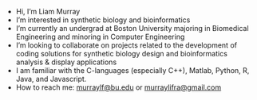 - Hi, I’m Liam Murray
- I’m interested in synthetic biology and bioinformatics
- I’m currently an undergrad at Boston University majoring in Biomedical Engineering and minoring in Computer Engineering
- I’m looking to collaborate on projects related to the development of coding solutions for synthetic biology design and bioinformatics analysis & display applications
- I am familiar with the C-languages (especially C++), Matlab, Python, R, Java, and Javascript.
- How to reach me: murraylf@bu.edu or murraylifra@gmail.com
